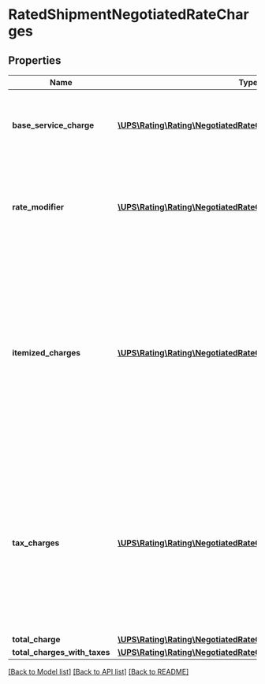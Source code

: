 # RatedShipmentNegotiatedRateCharges

## Properties
Name | Type | Description | Notes
------------ | ------------- | ------------- | -------------
**base_service_charge** | [**\UPS\Rating\Rating\NegotiatedRateChargesBaseServiceCharge[]**](NegotiatedRateChargesBaseServiceCharge.md) | Negotiated base service charge container.These charges would be returned only when subversion is greater than or equal to 2201. | [optional] 
**rate_modifier** | [**\UPS\Rating\Rating\NegotiatedRateChargesRateModifier[]**](NegotiatedRateChargesRateModifier.md) | RateModifier inside Negotiated charges container to hold Modifier charges at package level  **Note:** Applies only if SubVersion is 2407 and greater (Rate OAuth) | [optional] 
**itemized_charges** | [**\UPS\Rating\Rating\NegotiatedRateChargesItemizedCharges[]**](NegotiatedRateChargesItemizedCharges.md) | Itemized Charges are returned only when the subversion element is present and greater than or equal to &#x27;1601&#x27;.  These charges would be returned only when subversion is greater than or equal to 1601.  **NOTE:** For versions &gt;&#x3D; v2403, this element will always be returned as an array. For requests using versions &lt; v2403, this element will be returned as an array if there is more than one object and a single object if there is only 1. | [optional] 
**tax_charges** | [**\UPS\Rating\Rating\NegotiatedRateChargesTaxCharges[]**](NegotiatedRateChargesTaxCharges.md) | TaxCharges container are returned only when TaxInformationIndicator is present in request. TaxCharges container contains Tax information for a given shipment.  **NOTE:** For versions &gt;&#x3D; v2403, this element will always be returned as an array. For requests using versions &lt; v2403, this element will be returned as an array if there is more than one object and a single object if there is only 1. | [optional] 
**total_charge** | [**\UPS\Rating\Rating\NegotiatedRateChargesTotalCharge**](NegotiatedRateChargesTotalCharge.md) |  | 
**total_charges_with_taxes** | [**\UPS\Rating\Rating\NegotiatedRateChargesTotalChargesWithTaxes**](NegotiatedRateChargesTotalChargesWithTaxes.md) |  | [optional] 

[[Back to Model list]](../../README.md#documentation-for-models) [[Back to API list]](../../README.md#documentation-for-api-endpoints) [[Back to README]](../../README.md)

